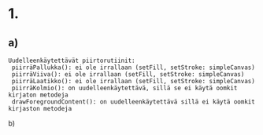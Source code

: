 # 1.
## a)
    Uudelleenkäytettävät piirtorutiinit:
     piirräPallukka(): ei ole irrallaan (setFill, setStroke: simpleCanvas)
     piirräViiva(): ei ole irrallaan (setFill, setStroke: simpleCanvas)
     piirräLaatikko(): ei ole irrallaan (setFill, setStroke: simpleCanvas)
     piirräKolmio(): on uudelleenkäytettävä, sillä se ei käytä oomkit kirjaton metodeja
     drawForegroundContent(): on uudelleenkäytettävä sillä ei käytä oomkit kirjaston metodeja

b)
